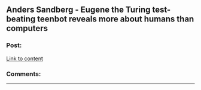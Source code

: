 ## Anders Sandberg - Eugene the Turing test-beating teenbot reveals more about humans than computers

### Post:

[Link to content](http://www.youtube.com/attribution_link?a=_GVXM90I2IY&u=%2Fwatch%3Fv%3DW0-ZTvqLK-g%26feature%3Dshare)

### Comments:

---

